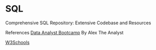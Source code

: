 # SQL
Comprehensive SQL Repository: Extensive Codebase and Resources



References
[Data Analyst Bootcamp](https://www.youtube.com/watch?v=rGx1QNdYzvs&list=PLUaB-1hjhk8FE_XZ87vPPSfHqb6OcM0cF) By Alex The Analyst

[W3Schools](https://www.w3schools.com/sql/sql_intro.asp) 
